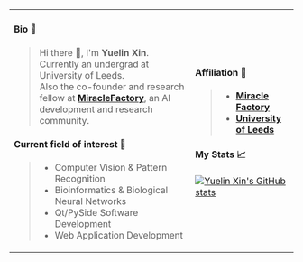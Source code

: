 <table border="0">
  <tr>
    <td>
   
#### Bio 🚀
> Hi there 👋, I'm **Yuelin Xin**.  
> Currently an undergrad at University of Leeds.  
> Also the co-founder and research fellow at [**MiracleFactory**](https://miraclefactory.co/), an AI development and research community.   
   
#### Current field of interest 📓
> * Computer Vision & Pattern Recognition  
> * Bioinformatics & Biological Neural Networks  
> * Qt/PySide Software Development  
> * Web Application Development    
    </td>
    <td> 
    
#### Affiliation 🏫
> * [**Miracle Factory**](https://miraclefactory.co/)
> * [**University of Leeds**](https://www.leeds.ac.uk/)

#### My Stats 📈
[![Yuelin Xin's GitHub stats](https://github-readme-stats.vercel.app/api?username=YuelinXin&show_icons=true&count_private=true)](https://github.com/YuelinXin/github-readme-stats)
    </td>
  </tr>
</table>
